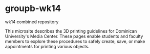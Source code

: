 # groupb-wk14
wk14 combined repository

This microsite describes the 3D printing guidelines for Dominican University's Media Center. These pages enable students and faculty members to explore these procedures to safely create, save, or make appointments for printing various objects. 
